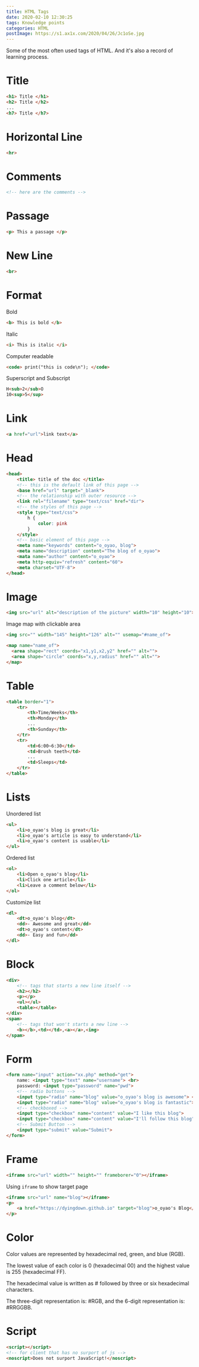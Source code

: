 ```yaml
---
title: HTML Tags
date: 2020-02-10 12:30:25
tags: Knowledge points
categories: HTML
postImage: https://s1.ax1x.com/2020/04/26/Jc1oSe.jpg
---
```


Some of the most often used tags of HTML. And it's also a record of learning process. 

<!--more-->

# Title

```html
<h1> Title </h1>
<h2> Title </h2>
...
<h7> Title </h7>
```

# Horizontal Line

```html
<hr>
```

# Comments

```html
<!-- here are the comments -->
```

# Passage

```html
<p> This a passage </p>
```

# New Line

```html
<br>
```

# Format

Bold

```html
<b> This is bold </b>
```

Italic

```html
<i> This is italic </i>
```

Computer readable

```html
<code> print("this is code\n"); </code>
```

Superscript and Subscript

```html
H<sub>2</sub>O
10<sup>5</sup>
```

# Link

```html
<a href="url">link text</a>
```

# Head

```html
<head>
    <title> title of the doc </title>
    <!-- this is the default link of this page -->
    <base href="url" target="_blank">
    <!-- the relationship with outer resource -->
    <link rel="filename" type="text/css" href="dir">
    <!-- the styles of this page -->
    <style type="text/css">
        h {
            color: pink
        }
    </style>
    <!-- basic element of this page -->
    <meta name="keywords" content="o_oyao, blog">
    <meta name="description" content="The blog of o_oyao">
    <mata name="author" content="o_oyao">
    <meta http-equiv="refresh" content="60">
    <meta charset="UTF-8">
</head>
```

# Image

```html
<img src="url" alt="description of the picture" width="10" height="10">
```

Image map with clickable area

```html
<img src="" width="145" height="126" alt="" usemap="#name_of">

<map name="name_of">
  <area shape="rect" coords="x1,y1,x2,y2" href="" alt="">
  <area shape="circle" coords="x,y,radius" href="" alt="">
</map>
```

# Table

```html
<table border="1">
    <tr>
        <th>Time/Weeks</th>
        <th>Monday</th>
        ...
        <th>Sunday</th>
    </tr>
    <tr>
        <td>6:00~6:30</td>
        <td>Brush teeth</td>
        ...
        <td>Sleeps</td>
    </tr>
</table>
```

# Lists

Unordered list

```html
<ul>
    <li>o_oyao's blog is great</li>
    <li>o_oyao's article is easy to understand</li>
    <li>o_oyao's content is usable</li>
</ul>
```

Ordered list

```html
<ol>
    <li>Open o_oyao's blog</li>
    <li>Click one article</li>
    <li>Leave a comment below</li>
</ol>
```

Customize list

```html
<dl>
    <dt>o_oyao's blog</dt>
    <dd>- Awesome and great</dd>
    <dt>o_oyao's content</dt>
    <dd>- Easy and fun</dd>
</dl>
```

# Block

```html
<div>
    <!-- tags that starts a new line itself -->
    <h2></h2>
    <p></p>
    <ul></ul>
    <table></table>
</div>
<spam>
    <!-- tags that won't starts a new line -->
    <b></b>,<td></td>,<a></a>,<img>
</spam>
```

# Form

```html
<form name="input" action="xx.php" method="get">
    name: <input type="text" name="username"> <br>
    password: <input type="password" name="pwd">
    <!-- radio buttons -->
    <input type="radio" name="blog" value="o_oyao's blog is awesome"> <br>
    <input type="radio" name="blog" value="o_oyao's blog is fantastic">
    <!-- checkboxed -->
	<input type="checkbox" name="content" value="I like this blog">
    <input type="checkbox" name="content" value="I'll follow this blog">
    <!-- Submit Button -->
    <input type="submit" value="Submit">
</form>
```

# Frame

```html
<iframe src="url" width="" height="" frameborer="0"></iframe>
```

Using `iframe` to show target page

```html
<iframe src="url" name="blog"></iframe>
<p>
    <a href="https://dyingdown.github.io" target="blog">o_oyao's Blog</a>
</p>
```

# Color

Color values are represented by hexadecimal red, green, and blue (RGB).

The lowest value of each color is 0 (hexadecimal 00) and the highest value is 255 (hexadecimal FF).

The hexadecimal value is written as # followed by three or six hexadecimal characters.

The three-digit representation is: #RGB, and the 6-digit representation is: #RRGGBB.

# Script

```html
<script></script>
<!-- for client that has no surport of js -->
<noscript>Does not surport JavaScript!</noscript>
```